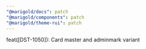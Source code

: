 ```yaml
---
"@marigold/docs": patch
"@marigold/components": patch
"@marigold/theme-rui": patch
---
```


feat([DST-1050]): Card master and adminmark variant
